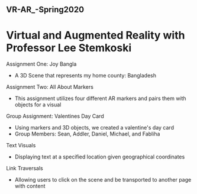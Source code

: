 ## VR-AR_-Spring2020
# Virtual and Augmented Reality with Professor Lee Stemkoski

Assignment One: Joy Bangla
* A 3D Scene that represents my home county: Bangladesh

Assignment Two: All About Markers
* This assignment utilizes four different AR markers and pairs them with objects for a visual

Group Assignment: Valentines Day Card
* Using markers and 3D objects, we created a valentine's day card
* Group Members: Sean, Addler, Daniel, Michael, and Fabliha

Text Visuals
* Displaying text at a specified location given geographical coordinates

Link Traversals
* Allowing users to click on the scene and be transported to another page with content
